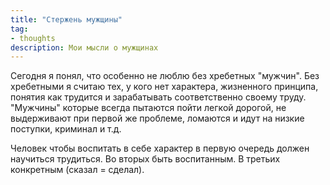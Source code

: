 ```yaml
---
title: "Стержень мужщины"
tag:
- thoughts
description: Мои мысли о мужщинах
---
```

Сегодня я понял, что особенно не люблю без хребетных "мужчин". Без хребетными я считаю тех, у кого нет характера, жизненного принципа, понятия как трудится и зарабатывать соответственно своему труду. "Мужчины" которые всегда пытаются пойти легкой дорогой, не выдерживают при первой же проблеме, ломаются и идут на низкие поступки, криминал и т.д.

Человек чтобы воспитать в себе характер в первую очередь должен научиться трудиться. Во вторых быть воспитанным. В третьих конкретным (сказал = сделал).